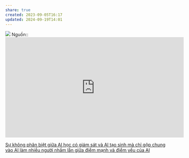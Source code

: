 ```yaml
---
share: true
created: 2023-09-05T16:17
updated: 2024-09-19T14:01
---
```

![](https://i.imgur.com/yqnCnok.png)
Nguồn:: <iframe width="560" height="315" src="https://www.youtube.com/embed/watch?v=5p248yoa3oE&t=791s" title="YouTube video player" frameborder="0" allow="accelerometer; autoplay; clipboard-write; encrypted-media; gyroscope; picture-in-picture; web-share" referrerpolicy="strict-origin-when-cross-origin" allowfullscreen></iframe>

[Sự không phân biệt giữa AI học có giám sát và AI tạo sinh mà chỉ gộp chung vào AI làm nhiều người nhầm lẫn giữa điểm mạnh và điểm yếu của AI](./S%E1%BB%B1%20kh%C3%B4ng%20ph%C3%A2n%20bi%E1%BB%87t%20gi%E1%BB%AFa%20AI%20h%E1%BB%8Dc%20c%C3%B3%20gi%C3%A1m%20s%C3%A1t%20v%C3%A0%20AI%20t%E1%BA%A1o%20sinh%20m%C3%A0%20ch%E1%BB%89%20g%E1%BB%99p%20chung%20v%C3%A0o%20AI%20l%C3%A0m%20nhi%E1%BB%81u%20ng%C6%B0%E1%BB%9Di%20nh%E1%BA%A7m%20l%E1%BA%ABn%20gi%E1%BB%AFa%20%C4%91i%E1%BB%83m%20m%E1%BA%A1nh%20v%C3%A0%20%C4%91i%E1%BB%83m%20y%E1%BA%BFu%20c%E1%BB%A7a%20AI.md)